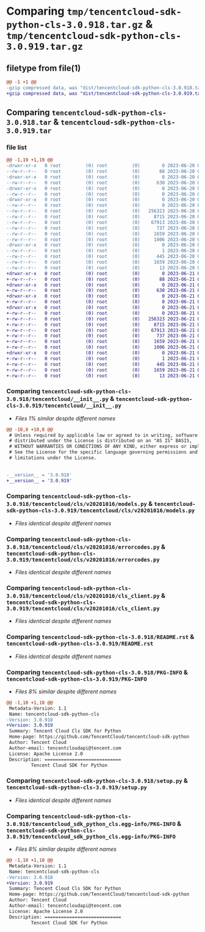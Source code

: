 # Comparing `tmp/tencentcloud-sdk-python-cls-3.0.918.tar.gz` & `tmp/tencentcloud-sdk-python-cls-3.0.919.tar.gz`

## filetype from file(1)

```diff
@@ -1 +1 @@
-gzip compressed data, was "dist/tencentcloud-sdk-python-cls-3.0.918.tar", last modified: Tue Jun 20 02:37:11 2023, max compression
+gzip compressed data, was "dist/tencentcloud-sdk-python-cls-3.0.919.tar", last modified: Wed Jun 21 00:21:23 2023, max compression
```

## Comparing `tencentcloud-sdk-python-cls-3.0.918.tar` & `tencentcloud-sdk-python-cls-3.0.919.tar`

### file list

```diff
@@ -1,19 +1,19 @@
-drwxr-xr-x   0 root         (0) root         (0)        0 2023-06-20 02:37:11.000000 tencentcloud-sdk-python-cls-3.0.918/
--rw-r--r--   0 root         (0) root         (0)       88 2023-06-20 02:37:11.000000 tencentcloud-sdk-python-cls-3.0.918/setup.cfg
-drwxr-xr-x   0 root         (0) root         (0)        0 2023-06-20 02:37:11.000000 tencentcloud-sdk-python-cls-3.0.918/tencentcloud/
--rw-r--r--   0 root         (0) root         (0)      630 2023-06-20 02:37:11.000000 tencentcloud-sdk-python-cls-3.0.918/tencentcloud/__init__.py
-drwxr-xr-x   0 root         (0) root         (0)        0 2023-06-20 02:37:11.000000 tencentcloud-sdk-python-cls-3.0.918/tencentcloud/cls/
--rw-r--r--   0 root         (0) root         (0)        0 2023-06-20 02:37:11.000000 tencentcloud-sdk-python-cls-3.0.918/tencentcloud/cls/__init__.py
-drwxr-xr-x   0 root         (0) root         (0)        0 2023-06-20 02:37:11.000000 tencentcloud-sdk-python-cls-3.0.918/tencentcloud/cls/v20201016/
--rw-r--r--   0 root         (0) root         (0)        0 2023-06-20 02:37:11.000000 tencentcloud-sdk-python-cls-3.0.918/tencentcloud/cls/v20201016/__init__.py
--rw-r--r--   0 root         (0) root         (0)   256323 2023-06-20 02:37:11.000000 tencentcloud-sdk-python-cls-3.0.918/tencentcloud/cls/v20201016/models.py
--rw-r--r--   0 root         (0) root         (0)     8715 2023-06-20 02:37:11.000000 tencentcloud-sdk-python-cls-3.0.918/tencentcloud/cls/v20201016/errorcodes.py
--rw-r--r--   0 root         (0) root         (0)    67913 2023-06-20 02:37:11.000000 tencentcloud-sdk-python-cls-3.0.918/tencentcloud/cls/v20201016/cls_client.py
--rw-r--r--   0 root         (0) root         (0)      737 2023-06-20 02:37:11.000000 tencentcloud-sdk-python-cls-3.0.918/README.rst
--rw-r--r--   0 root         (0) root         (0)     1659 2023-06-20 02:37:11.000000 tencentcloud-sdk-python-cls-3.0.918/PKG-INFO
--rw-r--r--   0 root         (0) root         (0)     1006 2023-06-20 02:37:11.000000 tencentcloud-sdk-python-cls-3.0.918/setup.py
-drwxr-xr-x   0 root         (0) root         (0)        0 2023-06-20 02:37:11.000000 tencentcloud-sdk-python-cls-3.0.918/tencentcloud_sdk_python_cls.egg-info/
--rw-r--r--   0 root         (0) root         (0)        1 2023-06-20 02:37:11.000000 tencentcloud-sdk-python-cls-3.0.918/tencentcloud_sdk_python_cls.egg-info/dependency_links.txt
--rw-r--r--   0 root         (0) root         (0)      445 2023-06-20 02:37:11.000000 tencentcloud-sdk-python-cls-3.0.918/tencentcloud_sdk_python_cls.egg-info/SOURCES.txt
--rw-r--r--   0 root         (0) root         (0)     1659 2023-06-20 02:37:11.000000 tencentcloud-sdk-python-cls-3.0.918/tencentcloud_sdk_python_cls.egg-info/PKG-INFO
--rw-r--r--   0 root         (0) root         (0)       13 2023-06-20 02:37:11.000000 tencentcloud-sdk-python-cls-3.0.918/tencentcloud_sdk_python_cls.egg-info/top_level.txt
+drwxr-xr-x   0 root         (0) root         (0)        0 2023-06-21 00:21:23.000000 tencentcloud-sdk-python-cls-3.0.919/
+-rw-r--r--   0 root         (0) root         (0)       88 2023-06-21 00:21:23.000000 tencentcloud-sdk-python-cls-3.0.919/setup.cfg
+drwxr-xr-x   0 root         (0) root         (0)        0 2023-06-21 00:21:23.000000 tencentcloud-sdk-python-cls-3.0.919/tencentcloud/
+-rw-r--r--   0 root         (0) root         (0)      630 2023-06-21 00:21:23.000000 tencentcloud-sdk-python-cls-3.0.919/tencentcloud/__init__.py
+drwxr-xr-x   0 root         (0) root         (0)        0 2023-06-21 00:21:23.000000 tencentcloud-sdk-python-cls-3.0.919/tencentcloud/cls/
+-rw-r--r--   0 root         (0) root         (0)        0 2023-06-21 00:21:23.000000 tencentcloud-sdk-python-cls-3.0.919/tencentcloud/cls/__init__.py
+drwxr-xr-x   0 root         (0) root         (0)        0 2023-06-21 00:21:23.000000 tencentcloud-sdk-python-cls-3.0.919/tencentcloud/cls/v20201016/
+-rw-r--r--   0 root         (0) root         (0)        0 2023-06-21 00:21:23.000000 tencentcloud-sdk-python-cls-3.0.919/tencentcloud/cls/v20201016/__init__.py
+-rw-r--r--   0 root         (0) root         (0)   256323 2023-06-21 00:21:23.000000 tencentcloud-sdk-python-cls-3.0.919/tencentcloud/cls/v20201016/models.py
+-rw-r--r--   0 root         (0) root         (0)     8715 2023-06-21 00:21:23.000000 tencentcloud-sdk-python-cls-3.0.919/tencentcloud/cls/v20201016/errorcodes.py
+-rw-r--r--   0 root         (0) root         (0)    67913 2023-06-21 00:21:23.000000 tencentcloud-sdk-python-cls-3.0.919/tencentcloud/cls/v20201016/cls_client.py
+-rw-r--r--   0 root         (0) root         (0)      737 2023-06-21 00:21:23.000000 tencentcloud-sdk-python-cls-3.0.919/README.rst
+-rw-r--r--   0 root         (0) root         (0)     1659 2023-06-21 00:21:23.000000 tencentcloud-sdk-python-cls-3.0.919/PKG-INFO
+-rw-r--r--   0 root         (0) root         (0)     1006 2023-06-21 00:21:23.000000 tencentcloud-sdk-python-cls-3.0.919/setup.py
+drwxr-xr-x   0 root         (0) root         (0)        0 2023-06-21 00:21:23.000000 tencentcloud-sdk-python-cls-3.0.919/tencentcloud_sdk_python_cls.egg-info/
+-rw-r--r--   0 root         (0) root         (0)        1 2023-06-21 00:21:23.000000 tencentcloud-sdk-python-cls-3.0.919/tencentcloud_sdk_python_cls.egg-info/dependency_links.txt
+-rw-r--r--   0 root         (0) root         (0)      445 2023-06-21 00:21:23.000000 tencentcloud-sdk-python-cls-3.0.919/tencentcloud_sdk_python_cls.egg-info/SOURCES.txt
+-rw-r--r--   0 root         (0) root         (0)     1659 2023-06-21 00:21:23.000000 tencentcloud-sdk-python-cls-3.0.919/tencentcloud_sdk_python_cls.egg-info/PKG-INFO
+-rw-r--r--   0 root         (0) root         (0)       13 2023-06-21 00:21:23.000000 tencentcloud-sdk-python-cls-3.0.919/tencentcloud_sdk_python_cls.egg-info/top_level.txt
```

### Comparing `tencentcloud-sdk-python-cls-3.0.918/tencentcloud/__init__.py` & `tencentcloud-sdk-python-cls-3.0.919/tencentcloud/__init__.py`

 * *Files 1% similar despite different names*

```diff
@@ -10,8 +10,8 @@
 # Unless required by applicable law or agreed to in writing, software
 # distributed under the License is distributed on an "AS IS" BASIS,
 # WITHOUT WARRANTIES OR CONDITIONS OF ANY KIND, either express or implied.
 # See the License for the specific language governing permissions and
 # limitations under the License.
 
 
-__version__ = '3.0.918'
+__version__ = '3.0.919'
```

### Comparing `tencentcloud-sdk-python-cls-3.0.918/tencentcloud/cls/v20201016/models.py` & `tencentcloud-sdk-python-cls-3.0.919/tencentcloud/cls/v20201016/models.py`

 * *Files identical despite different names*

### Comparing `tencentcloud-sdk-python-cls-3.0.918/tencentcloud/cls/v20201016/errorcodes.py` & `tencentcloud-sdk-python-cls-3.0.919/tencentcloud/cls/v20201016/errorcodes.py`

 * *Files identical despite different names*

### Comparing `tencentcloud-sdk-python-cls-3.0.918/tencentcloud/cls/v20201016/cls_client.py` & `tencentcloud-sdk-python-cls-3.0.919/tencentcloud/cls/v20201016/cls_client.py`

 * *Files identical despite different names*

### Comparing `tencentcloud-sdk-python-cls-3.0.918/README.rst` & `tencentcloud-sdk-python-cls-3.0.919/README.rst`

 * *Files identical despite different names*

### Comparing `tencentcloud-sdk-python-cls-3.0.918/PKG-INFO` & `tencentcloud-sdk-python-cls-3.0.919/PKG-INFO`

 * *Files 8% similar despite different names*

```diff
@@ -1,10 +1,10 @@
 Metadata-Version: 1.1
 Name: tencentcloud-sdk-python-cls
-Version: 3.0.918
+Version: 3.0.919
 Summary: Tencent Cloud Cls SDK for Python
 Home-page: https://github.com/TencentCloud/tencentcloud-sdk-python
 Author: Tencent Cloud
 Author-email: tencentcloudapi@tencent.com
 License: Apache License 2.0
 Description: ============================
         Tencent Cloud SDK for Python
```

### Comparing `tencentcloud-sdk-python-cls-3.0.918/setup.py` & `tencentcloud-sdk-python-cls-3.0.919/setup.py`

 * *Files identical despite different names*

### Comparing `tencentcloud-sdk-python-cls-3.0.918/tencentcloud_sdk_python_cls.egg-info/PKG-INFO` & `tencentcloud-sdk-python-cls-3.0.919/tencentcloud_sdk_python_cls.egg-info/PKG-INFO`

 * *Files 8% similar despite different names*

```diff
@@ -1,10 +1,10 @@
 Metadata-Version: 1.1
 Name: tencentcloud-sdk-python-cls
-Version: 3.0.918
+Version: 3.0.919
 Summary: Tencent Cloud Cls SDK for Python
 Home-page: https://github.com/TencentCloud/tencentcloud-sdk-python
 Author: Tencent Cloud
 Author-email: tencentcloudapi@tencent.com
 License: Apache License 2.0
 Description: ============================
         Tencent Cloud SDK for Python
```

